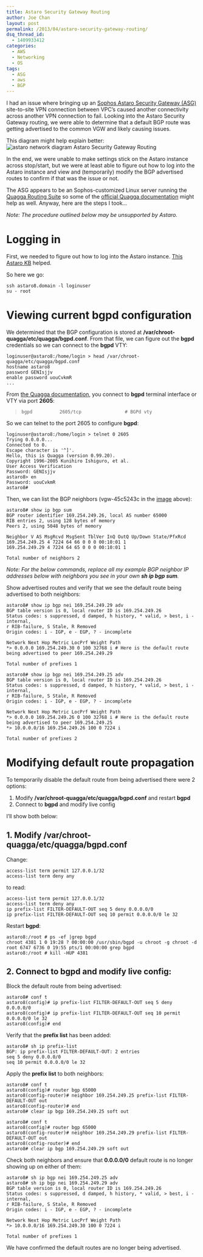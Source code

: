 ```yaml
---
title: Astaro Security Gateway Routing
author: Joe Chan
layout: post
permalink: /2013/04/astaro-security-gateway-routing/
dsq_thread_id:
  - 1409933412
categories:
  - AWS
  - Networking
  - OS
tags:
  - ASG
  - aws
  - BGP
---
```

I had an issue where bringing up an <a href="http://aws.amazon.com/articles/1909971399457482" onclick="javascript:_gaq.push(['_trackEvent','outbound-article','http://aws.amazon.com/articles/1909971399457482']);">Sophos Astaro Security Gateway (ASG)</a> site-to-site VPN connection between VPC&#8217;s caused another connectivity across another VPN connection to fail. Looking into the Astaro Security Gateway routing, we were able to determine that a default BGP route was getting advertised to the common VGW and likely causing issues.

This diagram might help explain better: ![astaro network diagram Astaro Security Gateway Routing][1]

In the end, we were unable to make settings stick on the Astaro instance across stop/start, but we were at least able to figure out how to log into the Astaro instance and view and (temporarily) modify the BGP advertised routes to confirm if that was the issue or not.

The ASG appears to be an Sophos-customized Linux server running the <a href="http://www.nongnu.org/quagga/" onclick="javascript:_gaq.push(['_trackEvent','outbound-article','http://www.nongnu.org/quagga/']);">Quagga Routing Suite</a> so some of the <a href="http://www.nongnu.org/quagga/docs/docs-info.html" onclick="javascript:_gaq.push(['_trackEvent','outbound-article','http://www.nongnu.org/quagga/docs/docs-info.html']);">official Quagga documentation</a> might help as well. Anyway, here are the steps I took&#8230;

*Note: The procedure outlined below may be unsupported by Astaro.*

# Logging in

First, we needed to figure out how to log into the Astaro instance. <a href="http://www.sophos.com/en-us/support/knowledgebase/115030.aspx" onclick="javascript:_gaq.push(['_trackEvent','outbound-article','http://www.sophos.com/en-us/support/knowledgebase/115030.aspx']);">This Astaro KB</a> helped.

So here we go:

    ssh astaro8.domain -l loginuser
    su - root
    

# Viewing current **bgpd** configuration

We determined that the BGP configuration is stored at **/var/chroot-quagga/etc/quagga/bgpd.conf**. From that file, we can figure out the **bgpd** credentials so we can connect to the **bgpd** VTY:

    loginuser@astaro8:/home/login > head /var/chroot-quagga/etc/quagga/bgpd.conf
    hostname astaro8
    password GENIsjjv
    enable password uouCvkmR
    ...
    

From <a href="http://www.nongnu.org/quagga/docs/docs-info.html#Install-the-Software" onclick="javascript:_gaq.push(['_trackEvent','outbound-article','http://www.nongnu.org/quagga/docs/docs-info.html#Install-the-Software']);">the Quagga documentation</a>, you connect to **bgpd** terminal interface or VTY via port **2605**:

>     bgpd          2605/tcp                # BGPd vty
>     

So we can telnet to the port 2605 to configure **bgpd**:

    loginuser@astaro8:/home/login > telnet 0 2605
    Trying 0.0.0.0...
    Connected to 0.
    Escape character is '^]'.
    Hello, this is Quagga (version 0.99.20).
    Copyright 1996-2005 Kunihiro Ishiguro, et al.
    User Access Verification
    Password: GENIsjjv
    astaro8> en
    Password: uouCvkmR
    astaro8#
    

Then, we can list the BGP neighbors (vgw-45c5243c in the <a href="http://virtuallyhyper.com/wp-content/uploads/2013/03/astaro-network-diagram.jpg" onclick="javascript:_gaq.push(['_trackEvent','outbound-article','http://virtuallyhyper.com/wp-content/uploads/2013/03/astaro-network-diagram.jpg']);">image</a> above):

    astaro8# show ip bgp sum
    BGP router identifier 169.254.249.26, local AS number 65000
    RIB entries 2, using 128 bytes of memory
    Peers 2, using 5048 bytes of memory
    
    Neighbor V AS MsgRcvd MsgSent TblVer InQ OutQ Up/Down State/PfxRcd
    169.254.249.25 4 7224 64 66 0 0 0 00:10:01 1
    169.254.249.29 4 7224 64 65 0 0 0 00:10:01 1
    
    Total number of neighbors 2
    

*Note: For the below commands, replace all my example BGP neighbor IP addresses below with neighbors you see in your own **sh ip bgp sum**.*

Show advertised routes and verify that we see the default route being advertised to both neighbors:

    astaro8# show ip bgp nei 169.254.249.29 adv
    BGP table version is 0, local router ID is 169.254.249.26
    Status codes: s suppressed, d damped, h history, * valid, > best, i - internal,
    r RIB-failure, S Stale, R Removed
    Origin codes: i - IGP, e - EGP, ? - incomplete
    
    Network Next Hop Metric LocPrf Weight Path
    *> 0.0.0.0 169.254.249.30 0 100 32768 i # Here is the default route being advertised to peer 169.254.249.29
    
    Total number of prefixes 1
    
    astaro8# show ip bgp nei 169.254.249.25 adv
    BGP table version is 0, local router ID is 169.254.249.26
    Status codes: s suppressed, d damped, h history, * valid, > best, i - internal,
    r RIB-failure, S Stale, R Removed
    Origin codes: i - IGP, e - EGP, ? - incomplete
    
    Network Next Hop Metric LocPrf Weight Path
    *> 0.0.0.0 169.254.249.26 0 100 32768 i # Here is the default route being advertised to peer 169.254.249.25
    *> 10.0.0.0/16 169.254.249.26 100 0 7224 i
    
    Total number of prefixes 2
    

# Modifying default route propagation

To temporarily disable the default route from being advertised there were 2 options:

1.  Modify **/var/chroot-quagga/etc/quagga/bgpd.conf** and restart **bgpd**
2.  Connect to **bgpd** and modify live config

I&#8217;ll show both below:

## 1. Modify **/var/chroot-quagga/etc/quagga/bgpd.conf**

Change:

    access-list term permit 127.0.0.1/32
    access-list term deny any
    

to read:

    access-list term permit 127.0.0.1/32
    access-list term deny any
    ip prefix-list FILTER-DEFAULT-OUT seq 5 deny 0.0.0.0/0
    ip prefix-list FILTER-DEFAULT-OUT seq 10 permit 0.0.0.0/0 le 32
    

Restart **bgpd**:

    astaro8:/root # ps -ef |grep bgpd
    chroot 4381 1 0 19:28 ? 00:00:00 /usr/sbin/bgpd -u chroot -g chroot -d
    root 6747 6736 0 19:55 pts/1 00:00:00 grep bgpd
    astaro8:/root # kill -HUP 4381
    

## 2. Connect to **bgpd** and modify live config:

Block the default route from being advertised:

    astaro8# conf t
    astaro8(config)# ip prefix-list FILTER-DEFAULT-OUT seq 5 deny 0.0.0.0/0
    astaro8(config)# ip prefix-list FILTER-DEFAULT-OUT seq 10 permit 0.0.0.0/0 le 32
    astaro8(config)# end
    

Verify that the **prefix list** has been added:

    astaro8# sh ip prefix-list
    BGP: ip prefix-list FILTER-DEFAULT-OUT: 2 entries
    seq 5 deny 0.0.0.0/0
    seq 10 permit 0.0.0.0/0 le 32
    

Apply the **prefix list** to both neighbors:

    astaro8# conf t
    astaro8(config)# router bgp 65000
    astaro8(config-router)# neighbor 169.254.249.25 prefix-list FILTER-DEFAULT-OUT out
    astaro8(config-router)# end
    astaro8# clear ip bgp 169.254.249.25 soft out
    
    astaro8# conf t
    astaro8(config)# router bgp 65000
    astaro8(config-router)# neighbor 169.254.249.29 prefix-list FILTER-DEFAULT-OUT out
    astaro8(config-router)# end
    astaro8# clear ip bgp 169.254.249.29 soft out
    

Check both neighbors and ensure that **0.0.0.0/0** default route is no longer showing up on either of them:

    astaro8# sh ip bgp nei 169.254.249.25 adv
    astaro8# sh ip bgp nei 169.254.249.29 adv
    BGP table version is 0, local router ID is 169.254.249.26
    Status codes: s suppressed, d damped, h history, * valid, > best, i - internal,
    r RIB-failure, S Stale, R Removed
    Origin codes: i - IGP, e - EGP, ? - incomplete
    
    Network Next Hop Metric LocPrf Weight Path
    *> 10.0.0.0/16 169.254.249.30 100 0 7224 i
    
    Total number of prefixes 1
    

We have confirmed the default routes are no longer being advertised.

<p class="wp-flattr-button">
  <a class="FlattrButton" style="display:none;" href="http://virtuallyhyper.com/2013/04/astaro-security-gateway-routing/" title=" Astaro Security Gateway Routing" rev="flattr;uid:virtuallyhyper;language:en_GB;category:text;tags:ASG,aws,BGP,blog;button:compact;">I had an issue where bringing up an Sophos Astaro Security Gateway (ASG) site-to-site VPN connection between VPC&#8217;s caused another connectivity across another VPN connection to fail. Looking into the...</a>
</p>

 [1]: http://virtuallyhyper.com/wp-content/uploads/2013/03/astaro-network-diagram.jpg "Astaro AWS VPN Network Diagram"